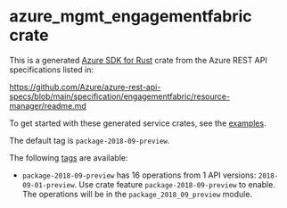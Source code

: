 # azure_mgmt_engagementfabric crate

This is a generated [Azure SDK for Rust](https://github.com/Azure/azure-sdk-for-rust) crate from the Azure REST API specifications listed in:

https://github.com/Azure/azure-rest-api-specs/blob/main/specification/engagementfabric/resource-manager/readme.md

To get started with these generated service crates, see the [examples](https://github.com/Azure/azure-sdk-for-rust/blob/main/services/README.md#examples).

The default tag is `package-2018-09-preview`.

The following [tags](https://github.com/Azure/azure-sdk-for-rust/blob/main/services/tags.md) are available:

- `package-2018-09-preview` has 16 operations from 1 API versions: `2018-09-01-preview`. Use crate feature `package-2018-09-preview` to enable. The operations will be in the `package_2018_09_preview` module.
